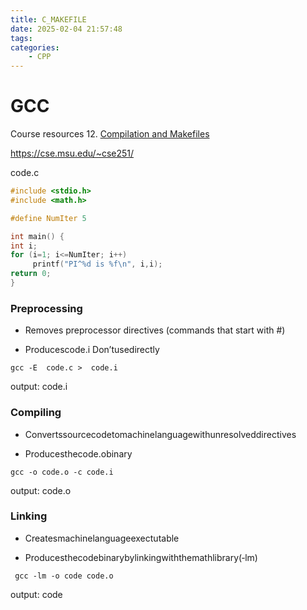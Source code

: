 ```yaml
---
title: C_MAKEFILE
date: 2025-02-04 21:57:48
tags:
categories:
    - CPP
---
```




# GCC



Course resources 12. [Compilation and Makefiles](https://cse.msu.edu/~cse251/lecture12.pdf)

https://cse.msu.edu/~cse251/







code.c

```c
#include <stdio.h> 
#include <math.h>

#define NumIter 5

int main() {
int i;
for (i=1; i<=NumIter; i++)
     printf("PI^%d is %f\n", i,i);
return 0;
}
```





### Preprocessing

* Removes preprocessor directives (commands that start with #)

* Producescode.i Don’tusedirectly

```
gcc -E  code.c >  code.i
```

output:   code.i

### Compiling

* Convertssourcecodetomachinelanguagewithunresolveddirectives 

* Producesthecode.obinary

```
gcc -o code.o -c code.i
```

output: code.o

### Linking

* Createsmachinelanguageexectutable

* Producesthecodebinarybylinkingwiththemathlibrary(‐lm)

```
 gcc -lm -o code code.o
```

output: code
